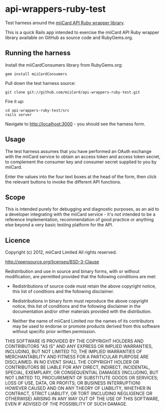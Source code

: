 api-wrappers-ruby-test
======================

Test harness around the [miiCard API Ruby wrapper library](https://github.com/miiCard/api-wrappers-ruby).

This is a quick Rails app intended to exercise the miiCard API Ruby wrapper library available on GitHub as source code and RubyGems.org.

## Running the harness
Install the miiCardConsumers library from RubyGems.org:
    
    gem install miiCardConsumers

Pull down the test harness source:

    git clone git://github.com/miiCard/api-wrappers-ruby-test.git

Fire it up:

    cd api-wrappers-ruby-test/src
    rails server

Navigate to [http://localhost:3000](http://localhost:3000) - you should see the harness form.

## Usage
The test harness assumes that you have performed an OAuth exchange with the miiCard service to obtain an access token and access token secret, to complement the consumer key and consumer secret supplied to you by miiCard.

Enter the values into the four text boxes at the head of the form, then click the relevant buttons to invoke the different API functions. 

## Scope
This is intended purely for debugging and diagnostic purposes, as an aid to a developer integrating with the miiCard service - it's not intended to be a reference implementation, recommendation of good practice or anything else beyond a very basic testing platform for the API.

## Licence
Copyright (c) 2012, miiCard Limited
All rights reserved.

http://opensource.org/licenses/BSD-3-Clause

Redistribution and use in source and binary forms, with or without
modification, are permitted provided that the following conditions are met:

- Redistributions of source code must retain the above copyright notice, this
list of conditions and the following disclaimer.

- Redistributions in binary form must reproduce the above copyright notice,
this list of conditions and the following disclaimer in the documentation
and/or other materials provided with the distribution.

- Neither the name of miiCard Limited nor the names of its contributors
may be used to endorse or promote products derived from this software
without specific prior written permission.

THIS SOFTWARE IS PROVIDED BY THE COPYRIGHT HOLDERS AND CONTRIBUTORS "AS IS" AND
ANY EXPRESS OR IMPLIED WARRANTIES, INCLUDING, BUT NOT LIMITED TO, THE IMPLIED
WARRANTIES OF MERCHANTABILITY AND FITNESS FOR A PARTICULAR PURPOSE ARE
DISCLAIMED. IN NO EVENT SHALL THE COPYRIGHT HOLDER OR CONTRIBUTORS BE LIABLE
FOR ANY DIRECT, INDIRECT, INCIDENTAL, SPECIAL, EXEMPLARY, OR CONSEQUENTIAL
DAMAGES (INCLUDING, BUT NOT LIMITED TO, PROCUREMENT OF SUBSTITUTE GOODS OR
SERVICES; LOSS OF USE, DATA, OR PROFITS; OR BUSINESS INTERRUPTION) HOWEVER
CAUSED AND ON ANY THEORY OF LIABILITY, WHETHER IN CONTRACT, STRICT LIABILITY,
OR TORT (INCLUDING NEGLIGENCE OR OTHERWISE) ARISING IN ANY WAY OUT OF THE USE
OF THIS SOFTWARE, EVEN IF ADVISED OF THE POSSIBILITY OF SUCH DAMAGE.

